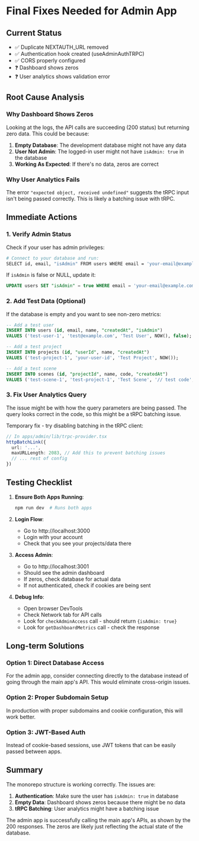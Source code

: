 # Final Fixes Needed for Admin App

## Current Status
- ✅ Duplicate NEXTAUTH_URL removed
- ✅ Authentication hook created (useAdminAuthTRPC)
- ✅ CORS properly configured
- ❓ Dashboard shows zeros
- ❓ User analytics shows validation error

## Root Cause Analysis

### Why Dashboard Shows Zeros
Looking at the logs, the API calls are succeeding (200 status) but returning zero data. This could be because:

1. **Empty Database**: The development database might not have any data
2. **User Not Admin**: The logged-in user might not have `isAdmin: true` in the database
3. **Working As Expected**: If there's no data, zeros are correct

### Why User Analytics Fails
The error `"expected object, received undefined"` suggests the tRPC input isn't being passed correctly. This is likely a batching issue with tRPC.

## Immediate Actions

### 1. Verify Admin Status
Check if your user has admin privileges:

```bash
# Connect to your database and run:
SELECT id, email, "isAdmin" FROM users WHERE email = 'your-email@example.com';
```

If `isAdmin` is false or NULL, update it:
```sql
UPDATE users SET "isAdmin" = true WHERE email = 'your-email@example.com';
```

### 2. Add Test Data (Optional)
If the database is empty and you want to see non-zero metrics:

```sql
-- Add a test user
INSERT INTO users (id, email, name, "createdAt", "isAdmin") 
VALUES ('test-user-1', 'test@example.com', 'Test User', NOW(), false);

-- Add a test project
INSERT INTO projects (id, "userId", name, "createdAt") 
VALUES ('test-project-1', 'your-user-id', 'Test Project', NOW());

-- Add a test scene
INSERT INTO scenes (id, "projectId", name, code, "createdAt") 
VALUES ('test-scene-1', 'test-project-1', 'Test Scene', '// test code', NOW());
```

### 3. Fix User Analytics Query
The issue might be with how the query parameters are being passed. The query looks correct in the code, so this might be a tRPC batching issue.

Temporary fix - try disabling batching in the tRPC client:
```typescript
// In apps/admin/lib/trpc-provider.tsx
httpBatchLink({
  url: '...',
  maxURLLength: 2083, // Add this to prevent batching issues
  // ... rest of config
})
```

## Testing Checklist

1. **Ensure Both Apps Running**:
   ```bash
   npm run dev  # Runs both apps
   ```

2. **Login Flow**:
   - Go to http://localhost:3000
   - Login with your account
   - Check that you see your projects/data there

3. **Access Admin**:
   - Go to http://localhost:3001
   - Should see the admin dashboard
   - If zeros, check database for actual data
   - If not authenticated, check if cookies are being sent

4. **Debug Info**:
   - Open browser DevTools
   - Check Network tab for API calls
   - Look for `checkAdminAccess` call - should return `{isAdmin: true}`
   - Look for `getDashboardMetrics` call - check the response

## Long-term Solutions

### Option 1: Direct Database Access
For the admin app, consider connecting directly to the database instead of going through the main app's API. This would eliminate cross-origin issues.

### Option 2: Proper Subdomain Setup
In production with proper subdomains and cookie configuration, this will work better.

### Option 3: JWT-Based Auth
Instead of cookie-based sessions, use JWT tokens that can be easily passed between apps.

## Summary

The monorepo structure is working correctly. The issues are:
1. **Authentication**: Make sure the user has `isAdmin: true` in database
2. **Empty Data**: Dashboard shows zeros because there might be no data
3. **tRPC Batching**: User analytics might have a batching issue

The admin app is successfully calling the main app's APIs, as shown by the 200 responses. The zeros are likely just reflecting the actual state of the database.